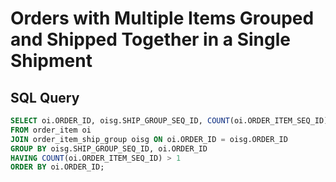 # Orders with Multiple Items Grouped and Shipped Together in a Single Shipment

## SQL Query

```sql
SELECT oi.ORDER_ID, oisg.SHIP_GROUP_SEQ_ID, COUNT(oi.ORDER_ITEM_SEQ_ID) AS item_count
FROM order_item oi
JOIN order_item_ship_group oisg ON oi.ORDER_ID = oisg.ORDER_ID
GROUP BY oisg.SHIP_GROUP_SEQ_ID, oi.ORDER_ID
HAVING COUNT(oi.ORDER_ITEM_SEQ_ID) > 1
ORDER BY oi.ORDER_ID;
